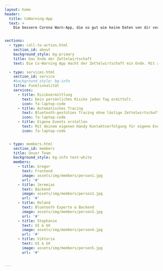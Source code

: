 ```yaml
---
layout: home
header:
  title: CoWarning-App
  text: >
    Die bessere Corona Warn-App, die so gut wie keine Daten von dir verlangt. Ganz ohne Klick kannst du dich bei Events oder auch persönlich erstellten Veranstaltungen registrieren. 


sections:
  - type: call-to-action.html
    section_id: about
    background_style: bg-primary
    title: Das Ende der Zettelwirtschaft
    text: Die Co-Warning App macht der Zettelwirtschaft ein Ende. Mit automatischem Tracing werden Personen registriert, wenn sie einen Laden oder auch ein persönlich erstelltes Event besuchen - und alles ganz ohne einen einzigen Klick. 

  - type: services.html
    section_id: service
    #background_style: bg-info
    title: Funktionalität
    services:
      - title: Risikoermittlung
        text: Dein persönliches Risiko jeden Tag ermittelt.
        icon: fa-laptop-code
      - title: Automatisches Tracing
        text: Bluetooth-gestützes Tracing ohne lästige Zettelwirtschaft und Qr-Code suchen.
        icon: fa-laptop-code
      - title: Eigene Events erstellen
        text: Mit deinem eigenen Handy Kontaktverfolgung für eigene Events eröffnen. Sicher auch privat.
        icon: fa-laptop-code


  - type: members.html
    section_id: members
    title: Unser Team
    background_style: bg-info text-white
    members:
      - title: Gregor
        text: Frontend
        image: assets/img/members/person1.jpg
        url: '#'
      - title: Jeremias
        text: Backend
        image: assets/img/members/person2.jpg
        url: '#'
      - title: Roland
        text: Bluetooth Experte & Backend
        image: assets/img/members/person3.jpg
        url: '#'
      - title: Stephanie
        text: UI & UX
        image: assets/img/members/person4.jpg
        url: '#'
      - title: Viktoria
        text: UI & UX
        image: assets/img/members/person5.jpg
        url: '#'


---
```

